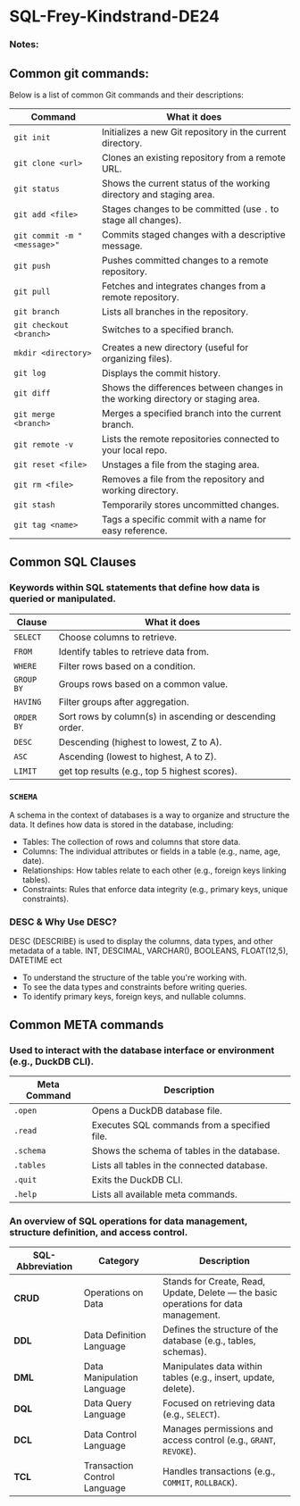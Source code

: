 # SQL-Frey-Kindstrand-DE24

### Notes:

## Common git commands:

Below is a list of common Git commands and their descriptions:

| **Command**       | **What it does**                                                |
|-------------------|-----------------------------------------------------------------|
| `git init`        | Initializes a new Git repository in the current directory.      |
| `git clone <url>` | Clones an existing repository from a remote URL.                |
| `git status`      | Shows the current status of the working directory and staging area. |
| `git add <file>`  | Stages changes to be committed (use `.` to stage all changes).  |
| `git commit -m "<message>"` | Commits staged changes with a descriptive message.   |
| `git push`        | Pushes committed changes to a remote repository.               |
| `git pull`        | Fetches and integrates changes from a remote repository.       |
| `git branch`      | Lists all branches in the repository.                          |
| `git checkout <branch>` | Switches to a specified branch.                          |
| `mkdir <directory>` | Creates a new directory (useful for organizing files).       |
| `git log`         | Displays the commit history.                                   |
| `git diff`        | Shows the differences between changes in the working directory or staging area. |
| `git merge <branch>` | Merges a specified branch into the current branch.          |
| `git remote -v`   | Lists the remote repositories connected to your local repo.    |
| `git reset <file>` | Unstages a file from the staging area.                        |
| `git rm <file>`   | Removes a file from the repository and working directory.      |
| `git stash`       | Temporarily stores uncommitted changes.                       |
| `git tag <name>`  | Tags a specific commit with a name for easy reference.         |


## Common SQL Clauses
### Keywords within SQL statements that define how data is queried or manipulated.

| **Clause**     | **What it does**                                  |
|----------------|---------------------------------------------------|
| `SELECT`       | Choose columns to retrieve.                       |
| `FROM`         | Identify tables to retrieve data from.            |
| `WHERE`        | Filter rows based on a condition.                 |
| `GROUP BY`     | Groups rows based on a common value.              |
| `HAVING`       | Filter groups after aggregation.                  |
| `ORDER BY`     | Sort rows by column(s) in ascending or descending order. |
| `DESC`         | Descending (highest to lowest, Z to A).           |
| `ASC`          | Ascending (lowest to highest, A to Z).            |
| `LIMIT`        | get top results (e.g., top 5 highest scores).     |

### `SCHEMA`
A schema in the context of databases is a way to organize and structure the data. It defines how data is stored in the database, including: 
- Tables: The collection of rows and columns that store data.
- Columns: The individual attributes or fields in a table (e.g., name, age, date).
- Relationships: How tables relate to each other (e.g., foreign keys linking tables).
- Constraints: Rules that enforce data integrity (e.g., primary keys, unique constraints).

### DESC & Why Use DESC?
DESC (DESCRIBE) is used to display the columns, data types, and other metadata of a table. INT, DESCIMAL, VARCHAR(), BOOLEANS, FLOAT(12,5), DATETIME ect
- To understand the structure of the table you're working with.
- To see the data types and constraints before writing queries.
- To identify primary keys, foreign keys, and nullable columns.

## 	Common META commands 
### Used to interact with the database interface or environment (e.g., DuckDB CLI).

| **Meta Command** | **Description**                                            |
|------------------|------------------------------------------------------------|
| `.open`          | Opens a DuckDB database file.                              |
| `.read`          | Executes SQL commands from a specified file.               |
| `.schema`        | Shows the schema of tables in the database.                |
| `.tables`        | Lists all tables in the connected database.                |
| `.quit`          | Exits the DuckDB CLI.                                      |
| `.help`          | Lists all available meta commands.                         |



### An overview of SQL operations for data management, structure definition, and access control.
| **SQL-Abbreviation** | **Category**                | **Description**                                                                 |
|-------------------|-----------------------------|---------------------------------------------------------------------------------|
| **CRUD**          | Operations on Data         | Stands for Create, Read, Update, Delete — the basic operations for data management. |
| **DDL**           | Data Definition Language   | Defines the structure of the database (e.g., tables, schemas).                  |
| **DML**           | Data Manipulation Language | Manipulates data within tables (e.g., insert, update, delete).                  |
| **DQL**           | Data Query Language        | Focused on retrieving data (e.g., `SELECT`).                                    |
| **DCL**           | Data Control Language      | Manages permissions and access control (e.g., `GRANT`, `REVOKE`).              |
| **TCL**           | Transaction Control Language | Handles transactions (e.g., `COMMIT`, `ROLLBACK`).                              |
